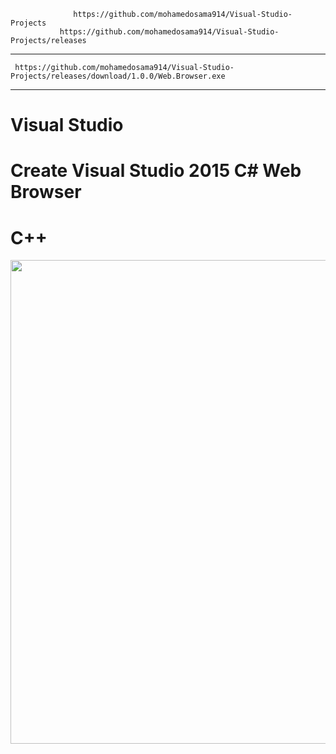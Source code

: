                   https://github.com/mohamedosama914/Visual-Studio-Projects                          
               https://github.com/mohamedosama914/Visual-Studio-Projects/releases
***
``  https://github.com/mohamedosama914/Visual-Studio-Projects/releases/download/1.0.0/Web.Browser.exe ``
***

# Visual Studio

# Create Visual Studio 2015 C# Web Browser
# C++ # 
<p><img src="http://c.top4top.net/p_356ojz4p1.png" alt="" width="999" height="774" /></p>
